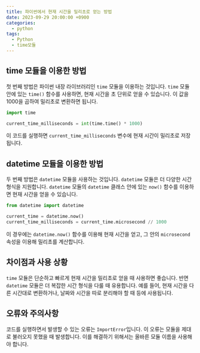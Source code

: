 ```yaml
---
title: 파이썬에서 현재 시간을 밀리초로 얻는 방법
date: 2023-09-29 20:00:00 +0900
categories:
  - python
tags:
  - Python
  - time모듈
---
```


## time 모듈을 이용한 방법

첫 번째 방법은 파이썬 내장 라이브러리인 `time` 모듈을 이용하는 것입니다. `time` 모듈 안에 있는 `time()` 함수를 사용하면, 현재 시간을 초 단위로 얻을 수 있습니다. 이 값을 1000을 곱하여 밀리초로 변환하면 됩니다.

```python
import time

current_time_milliseconds = int(time.time() * 1000)
```

이 코드를 실행하면 `current_time_milliseconds` 변수에 현재 시간이 밀리초로 저장됩니다.

## datetime 모듈을 이용한 방법

두 번째 방법은 `datetime` 모듈을 사용하는 것입니다. `datetime` 모듈은 더 다양한 시간 형식을 지원합니다. `datetime` 모듈의 `datetime` 클래스 안에 있는 `now()` 함수를 이용하면 현재 시간을 얻을 수 있습니다.

```python
from datetime import datetime

current_time = datetime.now()
current_time_milliseconds = current_time.microsecond // 1000
```

이 경우에는 `datetime.now()` 함수를 이용해 현재 시간을 얻고, 그 안의 `microsecond` 속성을 이용해 밀리초를 계산합니다.

## 차이점과 사용 상황

`time` 모듈은 단순하고 빠르게 현재 시간을 밀리초로 얻을 때 사용하면 좋습니다. 반면 `datetime` 모듈은 더 복잡한 시간 형식을 다룰 때 유용합니다. 예를 들어, 현재 시간을 다른 시간대로 변환하거나, 날짜와 시간을 따로 분리해야 할 때 등에 사용됩니다.

## 오류와 주의사항

코드를 실행하면서 발생할 수 있는 오류는 `ImportError`입니다. 이 오류는 모듈을 제대로 불러오지 못했을 때 발생합니다. 이를 해결하기 위해서는 올바른 모듈 이름을 사용해야 합니다.